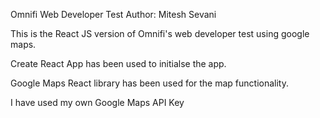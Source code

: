 Omnifi Web Developer Test
Author: Mitesh Sevani

This is the React JS version of Omnifi's web developer test using google maps.

Create React App has been used to initialse the app.

Google Maps React library has been used for the map functionality.

I have used my own Google Maps API Key